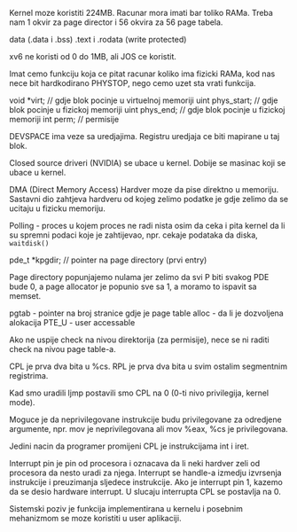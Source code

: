 Kernel moze koristiti 224MB.
Racunar mora imati bar toliko RAMa.
Treba nam 1 okvir za page director i 56 okvira za 56 page tabela.

data (.data i .bss)
.text i .rodata (write protected)

xv6 ne koristi od 0 do 1MB, ali JOS ce koristit.


Imat cemo funkciju koja ce pitat racunar koliko ima fizicki RAMa,
kod nas nece bit hardkodirano PHYSTOP, nego cemo uzet sta vrati funkcija.


void *virt;         // gdje blok pocinje u virtuelnoj memoriji
uint phys_start;    // gdje blok pocinje u fizickoj memoriji
uint phys_end;      // gdje blok pocinje u fizickoj memoriji
int perm;           // permisije


DEVSPACE ima veze sa uredjajima.
Registru uredjaja ce biti mapirane u taj blok.

Closed source driveri (NVIDIA) se ubace u kernel.
Dobije se masinac koji se ubace u kernel.

DMA (Direct Memory Access)
Hardver moze da pise direktno u memoriju.
Sastavni dio zahtjeva hardveru od kojeg zelimo podatke je gdje zelimo da se ucitaju u fizicku memoriju.

Polling - proces u kojem proces ne radi nista osim da ceka i pita kernel da li su spremni podaci koje je zahtijevao, npr. cekaje podataka da diska, `waitdisk()`

pde_t *kpgdir;  // pointer na page directory (prvi entry)

Page directory popunjajemo nulama jer zelimo da svi P biti svakog PDE bude 0, a page allocator je popunio sve sa 1, a moramo to ispavit sa memset.

pgtab - pointer na broj stranice gdje je page table
alloc - da li je dozvoljena alokacija
PTE_U - user accessable

Ako ne uspije check na nivou direktorija (za permisije), nece se ni raditi check na nivou page table-a.

CPL je prva dva bita u %cs.
RPL je prva dva bita u svim ostalim segmentnim registrima.

Kad smo uradili ljmp postavili smo CPL na 0 (0-ti nivo privilegija, kernel mode).

Moguce je da neprivilegovane instrukcije budu privilegovane za odredjene argumente, npr. mov je neprivilegovana ali mov %eax, %cs je privilegovana.

Jedini nacin da programer promijeni CPL je instrukcijama int i iret.

Interrupt pin je pin od procesora i oznacava da li neki hardver zeli od procesora da nesto uradi za njega.
Interrupt se handle-a izmedju izvrsenja instrukcije i preuzimanja sljedece instrukcije.
Ako je interrupt pin 1, kazemo da se desio hardware interrupt.
U slucaju interrupta CPL se postavlja na 0.

Sistemski poziv je funkcija implementirana u kernelu i posebnim mehanizmom se moze koristiti u user aplikaciji.
